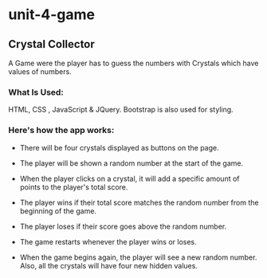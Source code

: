 # unit-4-game
## Crystal Collector
A Game were the player has to guess the numbers with Crystals which have values of numbers.


### What Is Used:
HTML, CSS , JavaScript & JQuery.
Bootstrap is also used for styling. 

### Here's how the app works:

- There will be four crystals displayed as buttons on the page.

- The player will be shown a random number at the start of the game.

- When the player clicks on a crystal, it will add a specific amount of points to the player's total score.

- The player wins if their total score matches the random number from the beginning of the game.

- The player loses if their score goes above the random number.

- The game restarts whenever the player wins or loses.

- When the game begins again, the player will see a new random number. Also, all the crystals will have four new hidden values.

